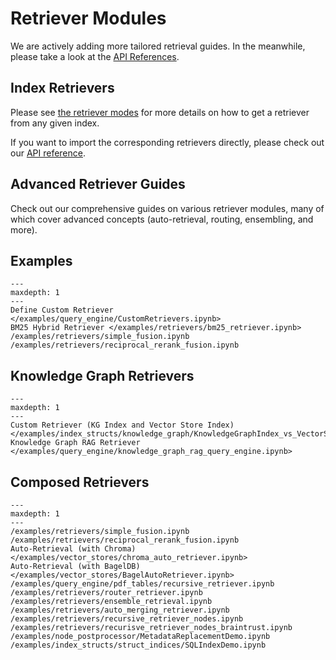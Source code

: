 # Retriever Modules

We are actively adding more tailored retrieval guides.
In the meanwhile, please take a look at the [API References](/api_reference/query/retrievers.rst).

## Index Retrievers

Please see [the retriever modes](/module_guides/querying/retriever/retriever_modes.md) for more details on how to get a retriever from any given index.

If you want to import the corresponding retrievers directly, please check out our [API reference](/api_reference/query/retrievers.rst).

## Advanced Retriever Guides

Check out our comprehensive guides on various retriever modules, many of which cover advanced concepts (auto-retrieval, routing, ensembling, and more).

## Examples

```{toctree}
---
maxdepth: 1
---
Define Custom Retriever </examples/query_engine/CustomRetrievers.ipynb>
BM25 Hybrid Retriever </examples/retrievers/bm25_retriever.ipynb>
/examples/retrievers/simple_fusion.ipynb
/examples/retrievers/reciprocal_rerank_fusion.ipynb
```

## Knowledge Graph Retrievers

```{toctree}
---
maxdepth: 1
---
Custom Retriever (KG Index and Vector Store Index) </examples/index_structs/knowledge_graph/KnowledgeGraphIndex_vs_VectorStoreIndex_vs_CustomIndex_combined.ipynb>
Knowledge Graph RAG Retriever </examples/query_engine/knowledge_graph_rag_query_engine.ipynb>
```

## Composed Retrievers

```{toctree}
---
maxdepth: 1
---
/examples/retrievers/simple_fusion.ipynb
/examples/retrievers/reciprocal_rerank_fusion.ipynb
Auto-Retrieval (with Chroma) </examples/vector_stores/chroma_auto_retriever.ipynb>
Auto-Retrieval (with BagelDB) </examples/vector_stores/BagelAutoRetriever.ipynb>
/examples/query_engine/pdf_tables/recursive_retriever.ipynb
/examples/retrievers/router_retriever.ipynb
/examples/retrievers/ensemble_retrieval.ipynb
/examples/retrievers/auto_merging_retriever.ipynb
/examples/retrievers/recursive_retriever_nodes.ipynb
/examples/retrievers/recurisve_retriever_nodes_braintrust.ipynb
/examples/node_postprocessor/MetadataReplacementDemo.ipynb
/examples/index_structs/struct_indices/SQLIndexDemo.ipynb
```
